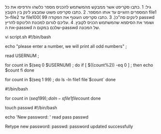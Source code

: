 גיל:
1 .כתבו סקריפט אשר ממבקש מהמשתמש להכניס מספר כלשהו והדפיסו את כל המספרים הזוגיים עד
אותו המספר.
2 .כתבו סקריפט פשוט שמבצע לינק בין הקובץ file1 ול-file2 עד file100( 99 לינקים סה"כ(.
3 .כתבו סקריפט העוטף את הפקודה passwd ושומר את הסיסמא שהמשתמש הכניס לקובץ.
4 .עליכם לגרום למכונת הלינוקס להריץ את ה-passwd שלכם במקום ה-passwd של המכונה.

vi script.sh
#!/bin/bash

echo "please enter a number, we will print all odd numbers" ;

read USERNUM ;

for count in $(seq 0 $USERNUM) ; do
        if [ $((count%2)) -eq 0 ] ; then
        echo $count
        fi
done


for count in $(seq 1 99) ; do
    ls -ln file1 file`$count`
done

#!/bin/bash

for count in $(seq 1 99) ; do
    ln -s file1 file$count
done


touch passwd
#!/bin/bash

echo 'New password: '
read pass
passwd

Retype new password: 
passwd: password updated successfully

